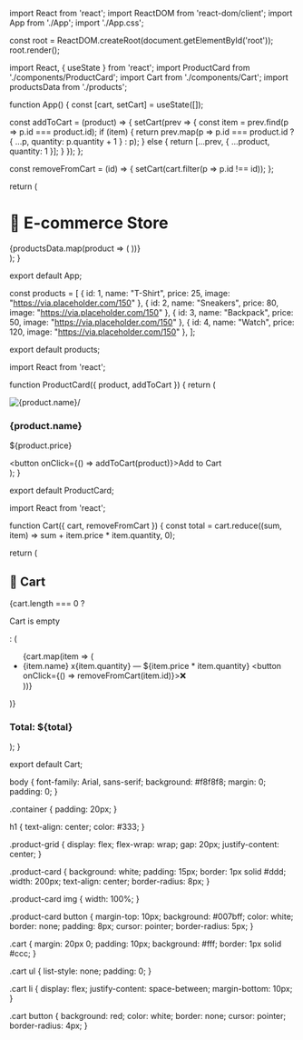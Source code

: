 <!DOCTYPE html>
<html lang="en">
<head>
  <meta charset="UTF-8" />
  <meta name="viewport" content="width=device-width, initial-scale=1.0"/>
  <title>E-commerce Product Page</title>
</head>
<body>
  <div id="root"></div>
</body>
</html>


import React from 'react';
import ReactDOM from 'react-dom/client';
import App from './App';
import './App.css';

const root = ReactDOM.createRoot(document.getElementById('root'));
root.render(<App />);


import React, { useState } from 'react';
import ProductCard from './components/ProductCard';
import Cart from './components/Cart';
import productsData from './products';

function App() {
  const [cart, setCart] = useState([]);

  const addToCart = (product) => {
    setCart(prev => {
      const item = prev.find(p => p.id === product.id);
      if (item) {
        return prev.map(p => p.id === product.id ? { ...p, quantity: p.quantity + 1 } : p);
      } else {
        return [...prev, { ...product, quantity: 1 }];
      }
    });
  };

  const removeFromCart = (id) => {
    setCart(cart.filter(p => p.id !== id));
  };

  return (
    <div className="container">
      <h1>🛒 E-commerce Store</h1>
      <Cart cart={cart} removeFromCart={removeFromCart} />
      <div className="product-grid">
        {productsData.map(product => (
          <ProductCard key={product.id} product={product} addToCart={addToCart} />
        ))}
      </div>
    </div>
  );
}

export default App;



const products = [
  { id: 1, name: "T-Shirt", price: 25, image: "https://via.placeholder.com/150" },
  { id: 2, name: "Sneakers", price: 80, image: "https://via.placeholder.com/150" },
  { id: 3, name: "Backpack", price: 50, image: "https://via.placeholder.com/150" },
  { id: 4, name: "Watch", price: 120, image: "https://via.placeholder.com/150" },
];

export default products;



import React from 'react';

function ProductCard({ product, addToCart }) {
  return (
    <div className="product-card">
      <img src={product.image} alt={product.name}/>
      <h3>{product.name}</h3>
      <p>${product.price}</p>
      <button onClick={() => addToCart(product)}>Add to Cart</button>
    </div>
  );
}

export default ProductCard;


import React from 'react';

function Cart({ cart, removeFromCart }) {
  const total = cart.reduce((sum, item) => sum + item.price * item.quantity, 0);

  return (
    <div className="cart">
      <h2>🧺 Cart</h2>
      {cart.length === 0 ? <p>Cart is empty</p> : (
        <ul>
          {cart.map(item => (
            <li key={item.id}>
              {item.name} x{item.quantity} — ${item.price * item.quantity}
              <button onClick={() => removeFromCart(item.id)}>❌</button>
            </li>
          ))}
        </ul>
      )}
      <h3>Total: ${total}</h3>
    </div>
  );
}

export default Cart;



body {
  font-family: Arial, sans-serif;
  background: #f8f8f8;
  margin: 0;
  padding: 0;
}

.container {
  padding: 20px;
}

h1 {
  text-align: center;
  color: #333;
}

.product-grid {
  display: flex;
  flex-wrap: wrap;
  gap: 20px;
  justify-content: center;
}

.product-card {
  background: white;
  padding: 15px;
  border: 1px solid #ddd;
  width: 200px;
  text-align: center;
  border-radius: 8px;
}

.product-card img {
  width: 100%;
}

.product-card button {
  margin-top: 10px;
  background: #007bff;
  color: white;
  border: none;
  padding: 8px;
  cursor: pointer;
  border-radius: 5px;
}

.cart {
  margin: 20px 0;
  padding: 10px;
  background: #fff;
  border: 1px solid #ccc;
}

.cart ul {
  list-style: none;
  padding: 0;
}

.cart li {
  display: flex;
  justify-content: space-between;
  margin-bottom: 10px;
}

.cart button {
  background: red;
  color: white;
  border: none;
  cursor: pointer;
  border-radius: 4px;
}



